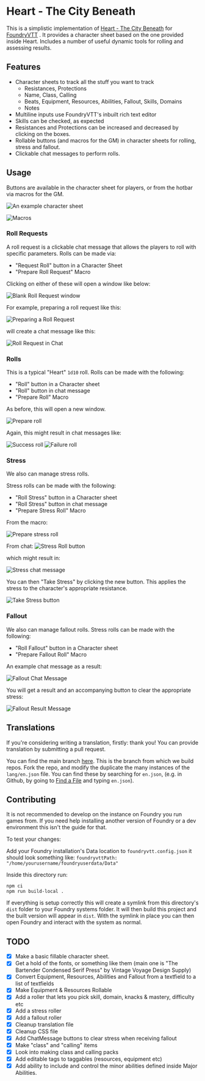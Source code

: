 # Heart - The City Beneath

This is a simplistic implementation of [Heart - The City Beneath](https://rowanrookanddecard.com/product/heart-the-city-beneath-rpg/) for [FoundryVTT](https://foundryvtt.com/) . It provides a character sheet based on the one provided inside Heart. Includes a number of useful dynamic tools for rolling and assessing results.
## Features

* Character sheets to track all the stuff you want to track
    * Resistances, Protections
    * Name, Class, Calling
    * Beats, Equipment, Resources, Abilities, Fallout, Skills, Domains
    * Notes
* Multiline inputs use FoundryVTT's inbuilt rich text editor
* Skills can be checked, as expected
* Resistances and Protections can be increased and decreased by clicking on the boxes.
* Rollable buttons (and macros for the GM) in character sheets for rolling, stress and fallout.
* Clickable chat messages to perform rolls.

## Usage

Buttons are available in the character sheet for players, or from the hotbar via macros for the GM.


![An example character sheet](readme-imgs/heartcharactersheet.png)

![Macros](https://i.imgur.com/wlnKvE4.png)

### Roll Requests

A roll request is a clickable chat message that allows the players to roll with specific parameters. Rolls can be made via: 
* "Request Roll" button in a Character Sheet
* "Prepare Roll Request" Macro

Clicking on either of these will open a window like below:

![Blank Roll Request window](readme-imgs/heartblankrollrequest.png)
 
For example, preparing a roll request like this:

![Preparing a Roll Request](readme-imgs/heartrollrequest.png)

will create a chat message like this:

![Roll Request in Chat](readme-imgs/heartrollrequestchatmsg.png)

### Rolls

This is a typical "Heart" `1d10` roll. Rolls can be made with the following: 
* "Roll" button in a Character sheet
* "Roll" button in chat message
* "Prepare Roll" Macro

As before, this will open a new window. 

![Prepare roll](readme-imgs/heartblankroll.png)

Again, this might result in chat messages like:

![Success roll](readme-imgs/heartrollsuccess.png)
![Failure roll](readme-imgs/heartrollfailure.png)

### Stress

We also can manage stress rolls.

Stress rolls can be made with the following: 
* "Roll Stress" button in a Character sheet
* "Roll Stress" button in chat message
* "Prepare Stress Roll" Macro

From the macro:

![Prepare stress roll](readme-imgs/heartstressroll.png)

From chat:
![Stress Roll button](readme-imgs/heartfailurestressrollbutton.png)

which might result in:

![Stress chat message](readme-imgs/heartstressresult.png)

You can then "Take Stress" by clicking the new button. This applies the stress to the character's appropriate resistance.

![Take Stress button](readme-imgs/hearttakestressbutton.png)

### Fallout

We also can manage fallout rolls. Stress rolls can be made with the following: 
* "Roll Fallout" button in a Character sheet
* "Prepare Fallout Roll" Macro

An example chat message as a result:

![Fallout Chat Message](readme-imgs/heartrollfallout.png)

You will get a result and an accompanying button to clear the appropriate stress:

![Fallout Result Message](readme-imgs/heartfalloutresult.png)

## Translations

If you're considering writing a translation, firstly: thank you! You can provide translation by submitting a pull request.

You can find the main branch [here](https://github.com/hitcherland/FoundryVTT-Heart/tree/main). This is the branch from which we build repos. Fork the repo, and modify the duplicate the many instances of the `lang/en.json` file. You can find these by searching for `en.json`, (e.g. in Github, by going to [Find a File](https://github.com/hitcherland/FoundryVTT-Heart/find/development) and typing `en.json`).

## Contributing
It is not recommended to develop on the instance on Foundry you run games from. If you need help installing another version of Foundry or a dev environment this isn't the guide for that.

To test your changes:

Add your Foundry installation's Data location to `foundryvtt.config.json` it should look something like:
`foundryvttPath: "/home/yourusername/foundryuserdata/Data"` 

Inside this directory run:
```shell
npm ci
npm run build-local .
```

If everything is setup correctly this will create a symlink from this directory's `dist` folder to your Foundry systems folder. It will then build this project and the built version will appear in `dist`. With the symlink in place you can then open Foundry and interact with the system as normal. 


## TODO

- [x] Make a basic fillable character sheet.
- [x] Get a hold of the fonts, or something like them (main one is "The Bartender Condensed Serif Press" by Vintage Voyage Design Supply)
- [x] Convert Equipment, Resources, Abilities and Fallout from a textfield to a list of textfields
- [x] Make Equipment & Resources Rollable
- [x] Add a roller that lets you pick skill, domain, knacks & mastery, difficulty etc
- [x] Add a stress roller
- [x] Add a fallout roller
- [x] Cleanup translation file
- [x] Cleanup CSS file
- [x] Add ChatMessage buttons to clear stress when receiving fallout
- [x] Make "class" and "calling" items
- [x] Look into making class and calling packs
- [x] Add editable tags to taggables (resources, equipment etc)
- [x] Add ability to include and control the minor abilities defined inside Major Abilities.
